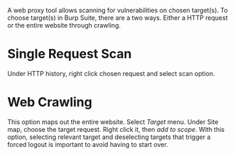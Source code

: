 A web proxy tool allows scanning for vulnerabilities on chosen target(s). To choose target(s) in Burp Suite, there are a two ways. Either a HTTP request or the entire website through crawling. 
# Single Request Scan 
Under HTTP history, right click chosen request and select scan option.
# Web Crawling
This option maps out the entire website. Select *Target* menu. Under Site map, choose the target request. Right click it, then *add to scope*. 
With this option, selecting relevant target and deselecting targets that trigger a forced logout is important to avoid having to start over.